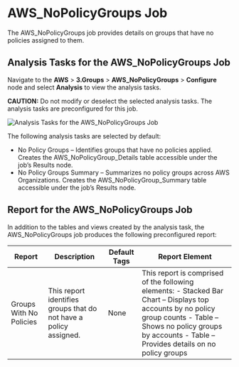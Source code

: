 # AWS_NoPolicyGroups Job

The AWS_NoPolicyGroups job provides details on groups that have no policies assigned to them.

## Analysis Tasks for the AWS_NoPolicyGroups Job

Navigate to the **AWS** > **3.Groups** > **AWS_NoPolicyGroups** > **Configure** node and select
**Analysis** to view the analysis tasks.

**CAUTION:** Do not modify or deselect the selected analysis tasks. The analysis tasks are
preconfigured for this job.

![Analysis Tasks for the AWS_NoPolicyGroups Job](/img/product_docs/accessanalyzer/11.6/solutions/aws/groups/nopolicygroupsanalysis.webp)

The following analysis tasks are selected by default:

- No Policy Groups – Identifies groups that have no policies applied. Creates the
  AWS_NoPolicyGroup_Details table accessible under the job’s Results node.
- No Policy Groups Summary – Summarizes no policy groups across AWS Organizations. Creates the
  AWS_NoPolicyGroup_Summary table accessible under the job’s Results node.

## Report for the AWS_NoPolicyGroups Job

In addition to the tables and views created by the analysis task, the AWS_NoPolicyGroups job
produces the following preconfigured report:

| Report                  | Description                                                       | Default Tags | Report Element                                                                                                                                                                                                        |
| ----------------------- | ----------------------------------------------------------------- | ------------ | --------------------------------------------------------------------------------------------------------------------------------------------------------------------------------------------------------------------- |
| Groups With No Policies | This report identifies groups that do not have a policy assigned. | None         | This report is comprised of the following elements: - Stacked Bar Chart – Displays top accounts by no policy group counts - Table – Shows no policy groups by accounts - Table – Provides details on no policy groups |
